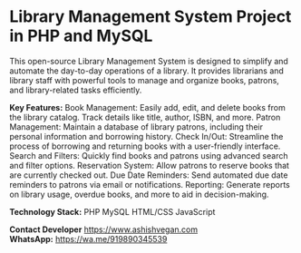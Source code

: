 # Library Management System Project in PHP and MySQL

This open-source Library Management System is designed to simplify and automate the day-to-day operations of a library. It provides librarians and library staff with powerful tools to manage and organize books, patrons, and library-related tasks efficiently.

**Key Features:**
Book Management: Easily add, edit, and delete books from the library catalog. Track details like title, author, ISBN, and more.
Patron Management: Maintain a database of library patrons, including their personal information and borrowing history.
Check In/Out: Streamline the process of borrowing and returning books with a user-friendly interface.
Search and Filters: Quickly find books and patrons using advanced search and filter options.
Reservation System: Allow patrons to reserve books that are currently checked out.
Due Date Reminders: Send automated due date reminders to patrons via email or notifications.
Reporting: Generate reports on library usage, overdue books, and more to aid in decision-making.

**Technology Stack:**
PHP
MySQL
HTML/CSS
JavaScript

**Contact Developer**
https://www.ashishvegan.com
<br>
**WhatsApp:** https://wa.me/919890345539
